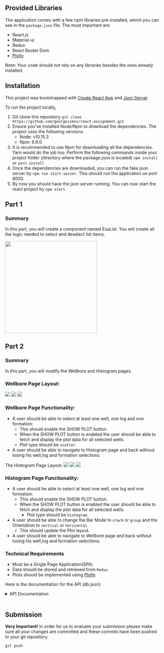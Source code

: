 ## Provided Libraries

The application comes with a few npm libraries pre-installed, which you can see in the `package.json` file. The most important are:

- React.js
- Material-ui
- Redux
- React Router Dom
- [Plotly ](https://plot.ly/javascript/react/)

Note: Your code should not rely on any libraries besides the ones already installed.

## Installation

This project was bootstrapped with [Create React App](https://github.com/facebook/create-react-app) and [Json Server](https://github.com/typicode/json-server)

To run the project locally,

1. Git clone this repository
   `git clone https://github.com/georgesimos/react-assignment.git`
2. Ensure you've installed Node/Npm to download the dependencies. The project uses the following versions.
   - Node: v10.15.3
   - Npm: 6.9.0
3. It is recommended to use Npm for downloading all the dependencies. Yarn would do the job too. Perform the following commands inside your project folder (directory where the package.json is located)
   `npm install` or `yarn install`
4. Once the dependencies are downloaded, you can run the fake json server by `npm run start-server`. This should run the application on port 8000.
5. By now you should have the json server running. You can now start the react project by `npm start`.

## Part 1

### Summary

In this part, you will create a component named EsaList.
You will create all the logic needed to select and deselect list items.

<img src="https://github.com/georgesimos/react-assignment/blob/master/readme-assets/EsaList.png" width="300" />

## Part 2

### Summary

In this part, you will modify the Wellbore and Histogram pages.

### Wellbore Page Layout:

<img src="https://github.com/georgesimos/react-assignment/blob/master/readme-assets/Wellbore1.png" />
<img src="https://github.com/georgesimos/react-assignment/blob/master/readme-assets/Wellbore2.png" />
<img src="https://github.com/georgesimos/react-assignment/blob/master/readme-assets/Wellbore3.png" />

### Wellbore Page Functionality:

- A user should be able to select at least one well, one log and one formation:
  - This should enable the SHOW PLOT button.
  - When the SHOW PLOT button is enabled the user should be able to fetch and display the plot data for all selected wells.
  - Plot type should be `scatter`.
- A user should be able to navigate to Histogram page and back without losing his well,log and formation selections.

The Histogram Page Layout:
<img src="https://github.com/georgesimos/react-assignment/blob/master/readme-assets/Histogram1.png" />
<img src="https://github.com/georgesimos/react-assignment/blob/master/readme-assets/Histogram2.png" />
<img src="https://github.com/georgesimos/react-assignment/blob/master/readme-assets/Histogram3.png" />

### Histogram Page Functionality:

- A user should be able to select at least one well, one log and one formation:
  - This should enable the SHOW PLOT button.
  - When the SHOW PLOT button is enabled the user should be able to fetch and display the plot data for all selected wells.
    - Plot type should be `histogram`.
- A user should be able to change the Bar Mode to `stack` or `group` and the Orientation to `vertical` or `horizontal`.
  - This should update the Plot layout.
- A user should be able to navigate to Wellbore page and back without losing his well,log and formation selections.

### Technical Requirements

- Must be a Single Page Application(SPA)
- Data should be stored and retrieved from `Redux`
- Plots should be implemented using [Plotly](https://plot.ly/javascript/react/)

Here is the documentation for the API (db.json):

<details>

<summary> API Documentation </summary>

<br />

- GET - `http://localhost:8000/wells`
  - Returns an array of all wells.
- GET - `http://localhost:8000/logs`
  - Returns an array of all logs.
- GET - `http://localhost:8000/formations`
  - Returns an array of all formations.
- GET - `http://localhost:8000/plots`
  - Returns an array of all plots.
- GET - `http://localhost:8000/plots?wellId=1&wellId=2`
  - Returns an array of the plots with wellId = 1 & wellId = 2.

</details>

<br />

## Submission

**Very Important!** In order for us to evaluate your submission please make sure all your changes are committed and these commits have been pushed to your git repository.

```
git push
```
